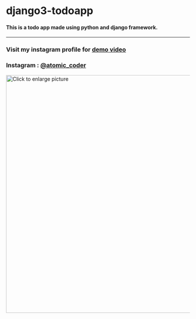 # django3-todoapp
 
#### This is a todo app made using python and django framework. 

---

### Visit my instagram profile for [ demo video ](https://www.instagram.com/p/CLZybI1p4DY/?utm_source=ig_web_copy_link "todo app video demo")

###  Instagram : [@atomic_coder](https://www.instagram.com/atomic_coder/ "Link to @atomic_coder")

<a href="https://drive.google.com/uc?export=view&id=1RzgQwWWa75NHt7DhDCeJWrmj8O1ZsPRy"><img src="https://drive.google.com/uc?export=view&id=1RzgQwWWa75NHt7DhDCeJWrmj8O1ZsPRy" style="width: 650px; max-width: 100%; height: auto" title="Click to enlarge picture" />

